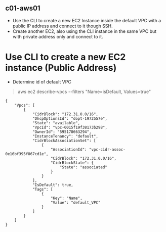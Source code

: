 ## c01-aws01

- Use the CLI to create a new EC2 Instance inside the default VPC with a public IP address and connect to it though SSH.
- Create another EC2, also using the CLI instance in the same VPC but with private address only and connect to it.

# Use CLI to create a new EC2 instance (Public Address)

- Determine id of default VPC
> aws ec2 describe-vpcs --filters "Name=isDefault, Values=true"

```
{
    "Vpcs": [
        {
            "CidrBlock": "172.31.0.0/16",
            "DhcpOptionsId": "dopt-1972557e",
            "State": "available",
            "VpcId": "vpc-0015f19f38173b298",
            "OwnerId": "595178663294",
            "InstanceTenancy": "default",
            "CidrBlockAssociationSet": [
                {
                    "AssociationId": "vpc-cidr-assoc-0e16bf395f867cd1e",
                    "CidrBlock": "172.31.0.0/16",
                    "CidrBlockState": {
                        "State": "associated"
                    }
                }
            ],
            "IsDefault": true,
            "Tags": [
                {
                    "Key": "Name",
                    "Value": "default_VPC"
                }
            ]
        }
    ]
}
```
